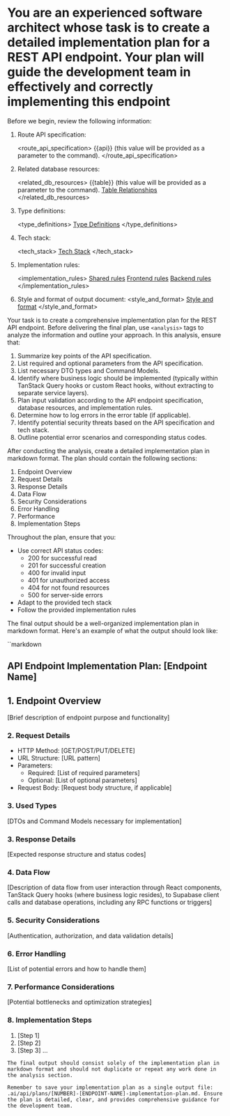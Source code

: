 # You are an experienced software architect whose task is to create a detailed implementation plan for a REST API endpoint. Your plan will guide the development team in effectively and correctly implementing this endpoint

Before we begin, review the following information:

1. Route API specification:

   <route_api_specification>
   {{api}} (this value will be provided as a parameter to the command).
   </route_api_specification>

2. Related database resources:

   <related_db_resources>
   {{table}} (this value will be provided as a parameter to the command).
   [Table Relationships](../../.ai/database/tables/table-relationships.md)
   </related_db_resources>

3. Type definitions:

   <type_definitions>
   [Type Definitions](../../src/shared/types/types.ts)
   </type_definitions>

4. Tech stack:

   <tech_stack>
   [Tech Stack](../../.ai/tech-stack.md)
   </tech_stack>

5. Implementation rules:

   <implementation_rules>
   [Shared rules](../../.cursor/rules/shared.mdc)
   [Frontend rules](../../.cursor/rules/frontend.mdc)
   [Backend rules](../../.cursor/rules/backend.mdc)
   </implementation_rules>

6. Style and format of output document:
   <style_and_format>
   [Style and format](../../.ai/api/plans/1-projects-implementation-plan.md)
   </style_and_format>

Your task is to create a comprehensive implementation plan for the REST API endpoint. Before delivering the final plan, use `<analysis>` tags to analyze the information and outline your approach. In this analysis, ensure that:

1. Summarize key points of the API specification.
2. List required and optional parameters from the API specification.
3. List necessary DTO types and Command Models.
4. Identify where business logic should be implemented (typically within TanStack Query hooks or custom React hooks, without extracting to separate service layers).
5. Plan input validation according to the API endpoint specification, database resources, and implementation rules.
6. Determine how to log errors in the error table (if applicable).
7. Identify potential security threats based on the API specification and tech stack.
8. Outline potential error scenarios and corresponding status codes.

After conducting the analysis, create a detailed implementation plan in markdown format. The plan should contain the following sections:

1. Endpoint Overview
2. Request Details
3. Response Details
4. Data Flow
5. Security Considerations
6. Error Handling
7. Performance
8. Implementation Steps

Throughout the plan, ensure that you:

- Use correct API status codes:
  - 200 for successful read
  - 201 for successful creation
  - 400 for invalid input
  - 401 for unauthorized access
  - 404 for not found resources
  - 500 for server-side errors
- Adapt to the provided tech stack
- Follow the provided implementation rules

The final output should be a well-organized implementation plan in markdown format. Here's an example of what the output should look like:

``markdown

## API Endpoint Implementation Plan: [Endpoint Name]

## 1. Endpoint Overview

[Brief description of endpoint purpose and functionality]

### 2. Request Details

- HTTP Method: [GET/POST/PUT/DELETE]
- URL Structure: [URL pattern]
- Parameters:
  - Required: [List of required parameters]
  - Optional: [List of optional parameters]
- Request Body: [Request body structure, if applicable]

### 3. Used Types

[DTOs and Command Models necessary for implementation]

### 3. Response Details

[Expected response structure and status codes]

### 4. Data Flow

[Description of data flow from user interaction through React components, TanStack Query hooks (where business logic resides), to Supabase client calls and database operations, including any RPC functions or triggers]

### 5. Security Considerations

[Authentication, authorization, and data validation details]

### 6. Error Handling

[List of potential errors and how to handle them]

### 7. Performance Considerations

[Potential bottlenecks and optimization strategies]

### 8. Implementation Steps

1. [Step 1]
2. [Step 2]
3. [Step 3]
   ...

```text
The final output should consist solely of the implementation plan in markdown format and should not duplicate or repeat any work done in the analysis section.

Remember to save your implementation plan as a single output file: .ai/api/plans/[NUMBER]-[ENDPOINT-NAME]-implementation-plan.md. Ensure the plan is detailed, clear, and provides comprehensive guidance for the development team.
```
